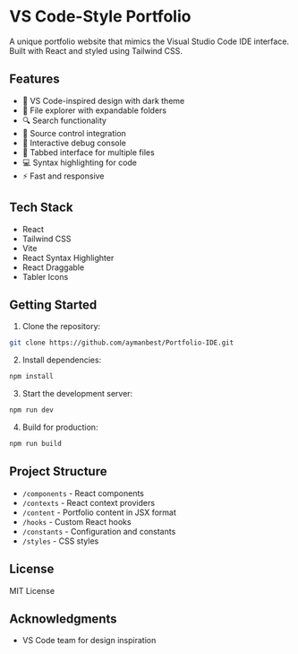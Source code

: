 # VS Code-Style Portfolio

A unique portfolio website that mimics the Visual Studio Code IDE interface. Built with React and styled using Tailwind CSS.

## Features

- 🎨 VS Code-inspired design with dark theme
- 📁 File explorer with expandable folders
- 🔍 Search functionality
- 🔄 Source control integration
- 🐛 Interactive debug console
- 📑 Tabbed interface for multiple files
- 💻 Syntax highlighting for code
- ⚡ Fast and responsive

## Tech Stack

- React
- Tailwind CSS
- Vite
- React Syntax Highlighter
- React Draggable
- Tabler Icons

## Getting Started

1. Clone the repository:
```sh
git clone https://github.com/aymanbest/Portfolio-IDE.git
```

2. Install dependencies:
```sh
npm install
```

3. Start the development server:
```sh
npm run dev
```

4. Build for production:
```sh
npm run build
```

## Project Structure

  - `/components` - React components
  - `/contexts` - React context providers
  - `/content` - Portfolio content in JSX format
  - `/hooks` - Custom React hooks
  - `/constants` - Configuration and constants
  - `/styles` - CSS styles

## License

MIT License

## Acknowledgments

- VS Code team for design inspiration

